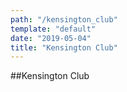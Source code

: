 ```yaml
---
path: "/kensington_club"
template: "default"
date: "2019-05-04"
title: "Kensington Club"
---
```


##Kensington Club